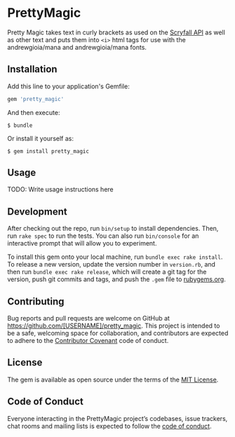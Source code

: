 # PrettyMagic

Pretty Magic takes text in curly brackets as used on the [Scryfall API](https://scryfall.com/docs/api/colors) as well as other text 
and puts them into `<i>` html tags for use with the andrewgioia/mana and andrewgioia/mana fonts.

## Installation

Add this line to your application's Gemfile:

```ruby
gem 'pretty_magic'
```

And then execute:

    $ bundle

Or install it yourself as:

    $ gem install pretty_magic

## Usage

TODO: Write usage instructions here

## Development

After checking out the repo, run `bin/setup` to install dependencies. Then, run `rake spec` to run the tests. You can also run `bin/console` for an interactive prompt that will allow you to experiment.

To install this gem onto your local machine, run `bundle exec rake install`. To release a new version, update the version number in `version.rb`, and then run `bundle exec rake release`, which will create a git tag for the version, push git commits and tags, and push the `.gem` file to [rubygems.org](https://rubygems.org).

## Contributing

Bug reports and pull requests are welcome on GitHub at https://github.com/[USERNAME]/pretty_magic. This project is intended to be a safe, welcoming space for collaboration, and contributors are expected to adhere to the [Contributor Covenant](http://contributor-covenant.org) code of conduct.

## License

The gem is available as open source under the terms of the [MIT License](https://opensource.org/licenses/MIT).

## Code of Conduct

Everyone interacting in the PrettyMagic project’s codebases, issue trackers, chat rooms and mailing lists is expected to follow the [code of conduct](https://github.com/[USERNAME]/pretty_magic/blob/master/CODE_OF_CONDUCT.md).
